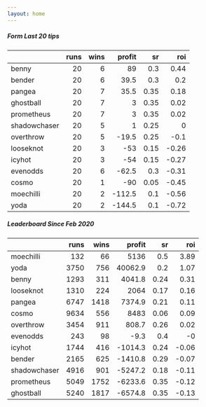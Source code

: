 ```yaml
---   
layout: home   
---   
```



##### Form Last 20 tips   

|              |   runs |   wins |   profit |   sr |   roi |
|:-------------|-------:|-------:|---------:|-----:|------:|
| benny        |     20 |      6 |     89   | 0.3  |  0.44 |
| bender       |     20 |      6 |     39.5 | 0.3  |  0.2  |
| pangea       |     20 |      7 |     35.5 | 0.35 |  0.18 |
| ghostball    |     20 |      7 |      3   | 0.35 |  0.02 |
| prometheus   |     20 |      7 |      3   | 0.35 |  0.02 |
| shadowchaser |     20 |      5 |      1   | 0.25 |  0    |
| overthrow    |     20 |      5 |    -19.5 | 0.25 | -0.1  |
| looseknot    |     20 |      3 |    -53   | 0.15 | -0.26 |
| icyhot       |     20 |      3 |    -54   | 0.15 | -0.27 |
| evenodds     |     20 |      6 |    -62.5 | 0.3  | -0.31 |
| cosmo        |     20 |      1 |    -90   | 0.05 | -0.45 |
| moechilli    |     20 |      2 |   -112.5 | 0.1  | -0.56 |
| yoda         |     20 |      2 |   -144.5 | 0.1  | -0.72 |

##### Leaderboard Since Feb 2020   

|              |   runs |   wins |   profit |   sr |   roi |
|:-------------|-------:|-------:|---------:|-----:|------:|
| moechilli    |    132 |     66 |   5136   | 0.5  |  3.89 |
| yoda         |   3750 |    756 |  40062.9 | 0.2  |  1.07 |
| benny        |   1293 |    311 |   4041.8 | 0.24 |  0.31 |
| looseknot    |   1310 |    224 |   2064   | 0.17 |  0.16 |
| pangea       |   6747 |   1418 |   7374.9 | 0.21 |  0.11 |
| cosmo        |   9634 |    556 |   8483   | 0.06 |  0.09 |
| overthrow    |   3454 |    911 |    808.7 | 0.26 |  0.02 |
| evenodds     |    243 |     98 |     -9.3 | 0.4  | -0    |
| icyhot       |   1744 |    416 |  -1014.3 | 0.24 | -0.06 |
| bender       |   2165 |    625 |  -1410.8 | 0.29 | -0.07 |
| shadowchaser |   4916 |    901 |  -5247.2 | 0.18 | -0.11 |
| prometheus   |   5049 |   1752 |  -6233.6 | 0.35 | -0.12 |
| ghostball    |   5240 |   1817 |  -6574.8 | 0.35 | -0.13 |